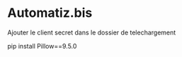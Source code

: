 # Automatiz.bis
Ajouter le client secret dans le dossier de telechargement



pip install Pillow==9.5.0
